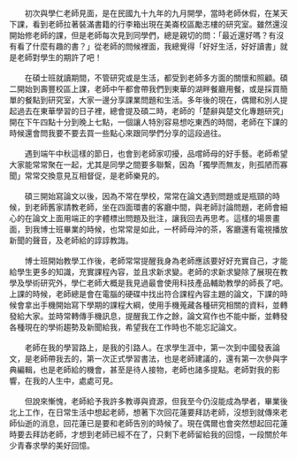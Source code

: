 <!--典型在夙昔--!>

　　初次與學仁老師見面，是在民國九十九年的九月開學，當時老師休假，在某天下課，看到老師拉著裝滿書籍的行李箱出現在美崙校區勵志樓的研究室。雖然還沒開始修老師的課，但是老師每次見到同學們，總是親切的問：「最近還好嗎？有沒有看了什麼有趣的書？」從老師的問候裡面，我總覺得「好好生活，好好讀書」就是老師對學生的期許了吧！<br><br>
  
　　在碩士班就讀期間，不管研究或是生活，都受到老師多方面的關懷和照顧。碩二開始到壽豐校區上課，老師中午都會帶我們到東華的湖畔餐廳用餐，或是採買簡單的餐點到研究室，大家一邊分享課業問題和生活。多年後的現在，偶爾和別人提起過去在東華學習的日子裡，總會提及碩二時，老師的「楚辭與楚文化專題研究」開在下午四點十分到晚上七點，一個讓人特別容易想吃東西的時間，老師在下課的時候還會問我要不要去買一些點心來跟同學們分享的這段過往。<br><br>
  
　　遇到端午中秋這樣的節日，也會到老師家叨擾，品嚐師母的好手藝。老師希望大家能常常聚在一起，尤其是同學之間要多聯繫，因為「獨學而無友，則孤陋而寡聞」常常交換意見互相督促，是老師樂見的。<br><br>
  
　　碩三開始寫論文以後，因為不常在學校，常常在論文遇到問題或是瓶頸的時候，到老師舊家請教老師，坐在四面環書的客廳中間，與老師討論問題，老師會細心的在論文上面用端正的字體標出問題及批注，讓我回去再思考。這樣的場景畫面，到我博士班畢業的時候，也常常是如此，一杯師母沖的茶，客廳還有電視播放新聞的聲音，及老師給的諄諄教誨。<br><br>
  
　　博士班開始教學工作後，老師常常提醒我身為老師應該要好好充實自己，才能給學生更多的知識，充實課程內容，並且求新求變。老師的求新求變除了展現在教學及學術研究外，學仁老師大概是我見過最會使用科技產品輔助教學的師長了吧。上課的時候，老師總是會在電腦的硬碟中找出符合課程內容主題的論文，下課的時候會拿出手機開始寫下學期的課程大綱，使用手機蒐藏各種研究相關的資料，並轉發給大家。並時常轉傳手機訊息，提醒我工作之餘，論文寫作也不能中斷，並轉發各種現在的學術趨勢及新聞給我，希望我在工作時也不能忘記論文。<br><br>
  
　　老師在我的學習路上，是我的引路人。在求學生涯中，第一次到中國發表論文，是老師帶我去的，第一次正式學習書法，也是老師建議的，還有第一次參與字典編輯，也是老師給的機會，甚至是待人接物，老師也諸多提點。老師對我的影響，在我的人生中，處處可見。<br><br>
  
　　但說來慚愧，老師給予我許多教導與資源，但我至今仍沒能成為學者，畢業後北上工作，在日常生活中想起老師，想著下次回花蓮要拜訪老師，沒想到就傳來老師仙逝的消息，回花蓮已是要和老師告別的時候了。現在偶爾也會突然想起回花蓮時要去拜訪老師，才想到老師已經不在了，只剩下老師留給我的回憶，一段關於年少青春求學的美好回憶。
